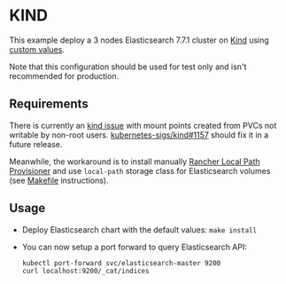 # KIND

This example deploy a 3 nodes Elasticsearch 7.7.1 cluster on [Kind][]
using [custom values][].

Note that this configuration should be used for test only and isn't recommended
for production.


## Requirements

There is currently an [kind issue][] with mount points created from PVCs not
writable by non-root users. [kubernetes-sigs/kind#1157][] should fix it in a
future release.

Meanwhile, the workaround is to install manually
[Rancher Local Path Provisioner][] and use `local-path` storage class for
Elasticsearch volumes (see [Makefile][] instructions).


## Usage

* Deploy Elasticsearch chart with the default values: `make install`

* You can now setup a port forward to query Elasticsearch API:

  ```
  kubectl port-forward svc/elasticsearch-master 9200
  curl localhost:9200/_cat/indices
  ```


[custom values]: https://github.com/elastic/helm-charts/blob/master/elasticsearch/examples/kubernetes-kind/values.yaml
[kind]: https://kind.sigs.k8s.io/
[kind issue]: https://github.com/kubernetes-sigs/kind/issues/830
[kubernetes-sigs/kind#1157]: https://github.com/kubernetes-sigs/kind/pull/1157
[rancher local path provisioner]: https://github.com/rancher/local-path-provisioner
[Makefile]: https://github.com/elastic/helm-charts/blob/master/elasticsearch/examples/kubernetes-kind/Makefile#L5
